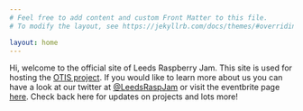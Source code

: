 ```yaml
---
# Feel free to add content and custom Front Matter to this file.
# To modify the layout, see https://jekyllrb.com/docs/themes/#overriding-theme-defaults

layout: home
---
```

Hi, welcome to the official site of Leeds Raspberry Jam. This site is used for hosting the [OTIS project](https://otis.leedsraspjam.co.uk/). If you would like to learn more about
us you can have a look at our twitter at [@LeedsRaspJam](https://twitter.com/LeedsRaspJam) or visit the eventbrite page [here](https://www.eventbrite.co.uk/o/the-foundation-for-digital-creativity-19981872804). Check back here for updates on projects and lots more!
